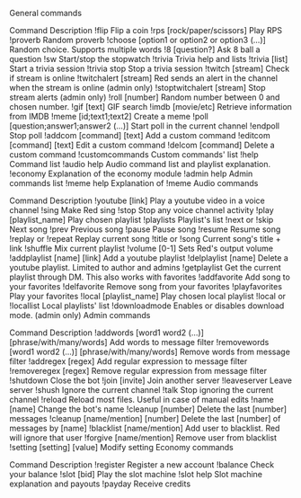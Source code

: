 General commands

Command	Description
!flip	Flip a coin
!rps [rock/paper/scissors]	Play RPS
!proverb	Random proverb
!choose [option1 or option2 or option3 (...)]	Random choice. Supports multiple words
!8 [question?]	Ask 8 ball a question
!sw	Start/stop the stopwatch
!trivia	Trivia help and lists
!trivia [list]	Start a trivia session
!trivia stop	Stop a trivia session
!twitch [stream]	Check if stream is online
!twitchalert [stream]	Red sends an alert in the channel when the stream is online (admin only)
!stoptwitchalert [stream]	Stop stream alerts (admin only)
!roll [number]	Random number between 0 and chosen number.
!gif [text]	GIF search
!imdb [movie/etc]	Retrieve information from IMDB
!meme [id;text1;text2]	Create a meme
!poll [question;answer1;answer2 (...)]	Start poll in the current channel
!endpoll	Stop poll
!addcom [command] [text]	Add a custom command
!editcom [command] [text]	Edit a custom command
!delcom [command]	Delete a custom command
!customcommands	Custom commands' list
!help	Command list
!audio help	Audio command list and playlist explanation.
!economy	Explanation of the economy module
!admin help	Admin commands list
!meme help	Explanation of !meme
Audio commands

Command	Description
!youtube [link]	Play a youtube video in a voice channel
!sing	Make Red sing
!stop	Stop any voice channel activity
!play [playlist_name]	Play chosen playlist
!playlists	Playlist's list
!next or !skip	Next song
!prev	Previous song
!pause	Pause song
!resume	Resume song
!replay or !repeat	Replay current song
!title or !song	Current song's title + link
!shuffle	Mix current playlist
!volume [0-1]	Sets Red's output volume
!addplaylist [name] [link]	Add a youtube playlist
!delplaylist [name]	Delete a youtube playlist. Limited to author and admins
!getplaylist	Get the current playlist through DM. This also works with favorites
!addfavorite	Add song to your favorites
!delfavorite	Remove song from your favorites
!playfavorites	Play your favorites
!local [playlist_name]	Play chosen local playlist
!local or !locallist	Local playlists' list
!downloadmode	Enables or disables download mode. (admin only)
Admin commands

Command	Description
!addwords [word1 word2 (...)] [phrase/with/many/words]	Add words to message filter
!removewords [word1 word2 (...)] [phrase/with/many/words]	Remove words from message filter
!addregex [regex]	Add regular expression to message filter
!removeregex [regex]	Remove regular expression from message filter
!shutdown	Close the bot
!join [invite]	Join another server
!leaveserver	Leave server
!shush	Ignore the current channel
!talk	Stop ignoring the current channel
!reload	Reload most files. Useful in case of manual edits
!name [name]	Change the bot's name
!cleanup [number]	Delete the last [number] messages
!cleanup [name/mention] [number]	Delete the last [number] of messages by [name]
!blacklist [name/mention]	Add user to blacklist. Red will ignore that user
!forgive [name/mention]	Remove user from blacklist
!setting [setting] [value]	Modify setting
Economy commands

Command	Description
!register	Register a new account
!balance	Check your balance
!slot [bid]	Play the slot machine
!slot help	Slot machine explanation and payouts
!payday	Receive credits
